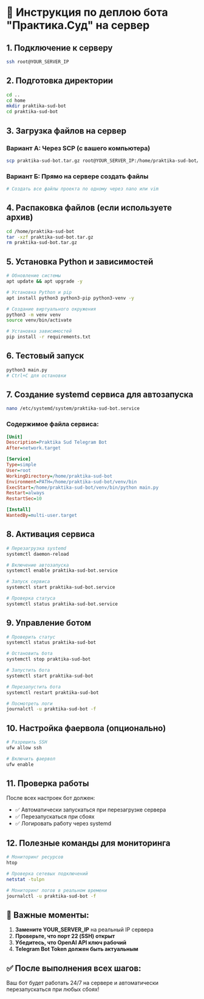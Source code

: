 # 🚀 Инструкция по деплою бота "Практика.Суд" на сервер

## 1. Подключение к серверу
```bash
ssh root@YOUR_SERVER_IP
```

## 2. Подготовка директории
```bash
cd ..
cd home
mkdir praktika-sud-bot
cd praktika-sud-bot
```

## 3. Загрузка файлов на сервер
### Вариант А: Через SCP (с вашего компьютера)
```bash
scp praktika-sud-bot.tar.gz root@YOUR_SERVER_IP:/home/praktika-sud-bot/
```

### Вариант Б: Прямо на сервере создать файлы
```bash
# Создать все файлы проекта по одному через nano или vim
```

## 4. Распаковка файлов (если используете архив)
```bash
cd /home/praktika-sud-bot
tar -xzf praktika-sud-bot.tar.gz
rm praktika-sud-bot.tar.gz
```

## 5. Установка Python и зависимостей
```bash
# Обновление системы
apt update && apt upgrade -y

# Установка Python и pip
apt install python3 python3-pip python3-venv -y

# Создание виртуального окружения
python3 -m venv venv
source venv/bin/activate

# Установка зависимостей
pip install -r requirements.txt
```

## 6. Тестовый запуск
```bash
python3 main.py
# Ctrl+C для остановки
```

## 7. Создание systemd сервиса для автозапуска
```bash
nano /etc/systemd/system/praktika-sud-bot.service
```

### Содержимое файла сервиса:
```ini
[Unit]
Description=Praktika Sud Telegram Bot
After=network.target

[Service]
Type=simple
User=root
WorkingDirectory=/home/praktika-sud-bot
Environment=PATH=/home/praktika-sud-bot/venv/bin
ExecStart=/home/praktika-sud-bot/venv/bin/python main.py
Restart=always
RestartSec=10

[Install]
WantedBy=multi-user.target
```

## 8. Активация сервиса
```bash
# Перезагрузка systemd
systemctl daemon-reload

# Включение автозапуска
systemctl enable praktika-sud-bot.service

# Запуск сервиса
systemctl start praktika-sud-bot.service

# Проверка статуса
systemctl status praktika-sud-bot.service
```

## 9. Управление ботом
```bash
# Проверить статус
systemctl status praktika-sud-bot

# Остановить бота
systemctl stop praktika-sud-bot

# Запустить бота
systemctl start praktika-sud-bot

# Перезапустить бота
systemctl restart praktika-sud-bot

# Посмотреть логи
journalctl -u praktika-sud-bot -f
```

## 10. Настройка фаервола (опционально)
```bash
# Разрешить SSH
ufw allow ssh

# Включить фаервол
ufw enable
```

## 11. Проверка работы
После всех настроек бот должен:
- ✅ Автоматически запускаться при перезагрузке сервера
- ✅ Перезапускаться при сбоях
- ✅ Логировать работу через systemd

## 12. Полезные команды для мониторинга
```bash
# Мониторинг ресурсов
htop

# Проверка сетевых подключений
netstat -tulpn

# Мониторинг логов в реальном времени
journalctl -u praktika-sud-bot -f
```

## 🚨 Важные моменты:
1. **Замените YOUR_SERVER_IP** на реальный IP сервера
2. **Проверьте, что порт 22 (SSH) открыт**
3. **Убедитесь, что OpenAI API ключ рабочий**
4. **Telegram Bot Token должен быть актуальным**

## ✅ После выполнения всех шагов:
Ваш бот будет работать 24/7 на сервере и автоматически перезапускаться при любых сбоях! 